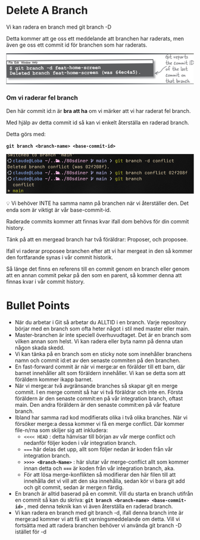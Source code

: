 # Delete A Branch

Vi kan radera en branch med git branch -D <branch-name>

Detta kommer att ge oss ett meddelande att branchen har raderats, men även ge oss ett commit id för branchen som har raderats.

![Untitled](../img/delete-a-branch/Untitled.png)

### Om vi raderar fel branch

Den här commit id:n är **bra att ha** om vi märker att vi har raderat fel branch.

Med hjälp av detta commit id så kan vi enkelt återställa en raderad branch.

Detta görs med:

**`git branch <branch-name> <base-commit-id>`**

![Untitled](../img/delete-a-branch/Untitled1.png)

<aside>
💡 Vi behöver INTE ha samma namn på branchen när vi återställer den. Det enda som är viktigt är vår base-commit-id.

</aside>

Raderade commits kommer att finnas kvar ifall dom behövs för din commit history.

Tänk på att en mergead branch har två föräldrar: Proposer, och proposee.

Ifall vi raderar proposee branchen efter att vi har mergeat in den så kommer den fortfarande synas i vår commit historik.

Så länge det finns en referens till en commit genom en branch eller genom att en annan commit pekar på den som en parent, så kommer denna att finnas kvar i vår commit history.

# Bullet Points

- När du arbetar i Git så arbetar du ALLTID i en branch. Varje repository börjar med en branch som ofta heter något i stil med master eller main.
- Master-branchen är inte speciell överhuvudtaget. Det är en branch som vilken annan som helst. Vi kan radera eller byta namn på denna utan någon skada skedd.
- Vi kan tänka på en branch som en sticky note som innehåller branchens namn och commit id:et av den senaste commiten på den branchen.
- En fast-forward commit är när vi merge:ar en förälder till ett barn, där barnet innehåller allt som föräldern innehåller. Vi kan se detta som att föräldern kommer ikapp barnet.
- När vi merge:ar två avgränsande branches så skapar git en merge commit. I en merge commit så har vi två föräldrar och inte en. Första föräldern är den senaste commit:en på vår integration branch, oftast main. Den andra föräldern är den senaste commit:en på vår feature branch.
- Ibland har samma rad kod modifierats olika i två olika branches. När vi försöker merge:a dessa kommer vi få en merge conflict. Där kommer file-n/rna som skiljer sig att inkludera:
  - `<<<< HEAD` : detta hänvisar till början av vår merge conflict och nedanför följer koden i vår integration branch.
  - `===` här delas det upp, allt som följer nedan är koden från vår integration branch.
  - **`>>>> <Branch-Name>`** : här slutar vår merge-conflict allt som kommer innan detta och **`===`** är koden från vår integration branch, aka. <Branch-Name>
  - För att lösa merge-konflikten så modifierar den här filen till att innehålla det vi vill att den ska innehålla, sedan kör vi bara git add och git commit, sedan är merge:n färdig.
- En branch är alltid baserad på en commit. Vill du starta en branch utifrån en commit så kan du skriva: **`git branch <branch-name> <base-commit-id>`** , med denna teknik kan vi även återställa en raderad branch.
- Vi kan radera en branch med git branch -d, ifall denna branch inte är merge:ad kommer vi att få ett varningsmeddelande om detta. Vill vi fortsätta med att radera branchen behöver vi använda git branch -D istället för -d
